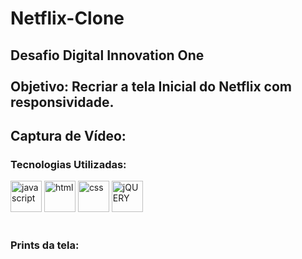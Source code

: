 # Netflix-Clone

## Desafio Digital Innovation One <br><br> Objetivo: Recriar a tela Inicial do Netflix com responsividade.<br>

## Captura de Vídeo:




### Tecnologias Utilizadas:<br>
<div style="display=inline-block">
<img src="https://cdn.iconscout.com/icon/free/png-256/javascript-2752148-2284965.png" alt="javascript"width="50px" height="50px" >
         <img src="https://cdn.iconscout.com/icon/free/png-64/html5-2038876-1720089.png" alt="html"width="50px" height="50px" >
         <img src="https://cdn.jsdelivr.net/gh/devicons/devicon/icons/css3/css3-original-wordmark.svg" alt="css" width="50px" height="50px" >
        <img src="https://cdn.jsdelivr.net/gh/devicons/devicon/icons/jquery/jquery-plain-wordmark.svg" alt="jQUERY" width="50px" height="50px" >
 </div>
 <br>
 
 ### Prints da tela:
 
 
 
